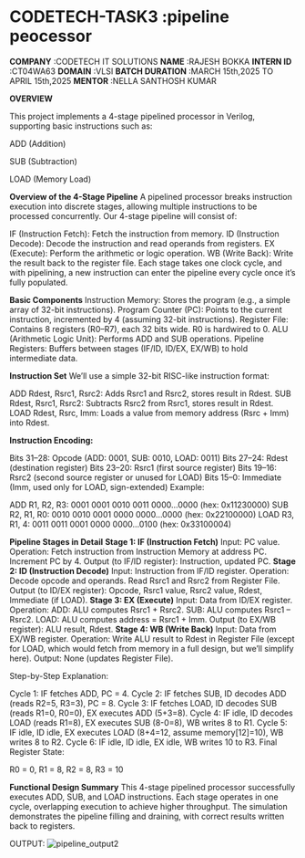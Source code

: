 # CODETECH-TASK3    :pipeline peocessor
**COMPANY**         :CODETECH IT SOLUTIONS
**NAME**            :RAJESH BOKKA
**INTERN ID**       :CT04WA63
**DOMAIN**          :VLSI
**BATCH DURATION**  :MARCH 15th,2025 TO APRIL 15th,2025
**MENTOR**          :NELLA SANTHOSH KUMAR

**OVERVIEW**

This project implements a 4-stage pipelined processor in Verilog, supporting basic instructions such as:

ADD (Addition)

SUB (Subtraction)

LOAD (Memory Load)

**Overview of the 4-Stage Pipeline**
A pipelined processor breaks instruction execution into discrete stages, allowing multiple instructions to be processed concurrently. Our 4-stage pipeline will consist of:

IF (Instruction Fetch): Fetch the instruction from memory.
ID (Instruction Decode): Decode the instruction and read operands from registers.
EX (Execute): Perform the arithmetic or logic operation.
WB (Write Back): Write the result back to the register file.
Each stage takes one clock cycle, and with pipelining, a new instruction can enter the pipeline every cycle once it’s fully populated.

**Basic Components**
Instruction Memory: Stores the program (e.g., a simple array of 32-bit instructions).
Program Counter (PC): Points to the current instruction, incremented by 4 (assuming 32-bit instructions).
Register File: Contains 8 registers (R0–R7), each 32 bits wide. R0 is hardwired to 0.
ALU (Arithmetic Logic Unit): Performs ADD and SUB operations.
Pipeline Registers: Buffers between stages (IF/ID, ID/EX, EX/WB) to hold intermediate data.

**Instruction Set**
We’ll use a simple 32-bit RISC-like instruction format:

ADD Rdest, Rsrc1, Rsrc2: Adds Rsrc1 and Rsrc2, stores result in Rdest.
SUB Rdest, Rsrc1, Rsrc2: Subtracts Rsrc2 from Rsrc1, stores result in Rdest.
LOAD Rdest, Rsrc, Imm: Loads a value from memory address (Rsrc + Imm) into Rdest.

**Instruction Encoding:**

Bits 31–28: Opcode (ADD: 0001, SUB: 0010, LOAD: 0011)
Bits 27–24: Rdest (destination register)
Bits 23–20: Rsrc1 (first source register)
Bits 19–16: Rsrc2 (second source register or unused for LOAD)
Bits 15–0: Immediate (Imm, used only for LOAD, sign-extended)
Example:

ADD R1, R2, R3: 0001 0001 0010 0011 0000…0000 (hex: 0x11230000)
SUB R2, R1, R0: 0010 0010 0001 0000 0000…0000 (hex: 0x22100000)
LOAD R3, R1, 4: 0011 0011 0001 0000 0000…0100 (hex: 0x33100004)

 **Pipeline Stages in Detail**
**Stage 1: IF (Instruction Fetch)**
Input: PC value.
Operation: Fetch instruction from Instruction Memory at address PC. Increment PC by 4.
Output (to IF/ID register): Instruction, updated PC.
**Stage 2: ID (Instruction Decode)**
Input: Instruction from IF/ID register.
Operation: Decode opcode and operands. Read Rsrc1 and Rsrc2 from Register File.
Output (to ID/EX register): Opcode, Rsrc1 value, Rsrc2 value, Rdest, Immediate (if LOAD).
**Stage 3: EX (Execute)**
Input: Data from ID/EX register.
Operation:
ADD: ALU computes Rsrc1 + Rsrc2.
SUB: ALU computes Rsrc1 – Rsrc2.
LOAD: ALU computes address = Rsrc1 + Imm.
Output (to EX/WB register): ALU result, Rdest.
**Stage 4: WB (Write Back)**
Input: Data from EX/WB register.
Operation: Write ALU result to Rdest in Register File (except for LOAD, which would fetch from memory in a full design, but we’ll simplify here).
Output: None (updates Register File).

Step-by-Step Explanation:

Cycle 1: IF fetches ADD, PC = 4.
Cycle 2: IF fetches SUB, ID decodes ADD (reads R2=5, R3=3), PC = 8.
Cycle 3: IF fetches LOAD, ID decodes SUB (reads R1=0, R0=0), EX executes ADD (5+3=8).
Cycle 4: IF idle, ID decodes LOAD (reads R1=8), EX executes SUB (8-0=8), WB writes 8 to R1.
Cycle 5: IF idle, ID idle, EX executes LOAD (8+4=12, assume memory[12]=10), WB writes 8 to R2.
Cycle 6: IF idle, ID idle, EX idle, WB writes 10 to R3.
Final Register State:

R0 = 0, R1 = 8, R2 = 8, R3 = 10

**Functional Design Summary**
This 4-stage pipelined processor successfully executes ADD, SUB, and LOAD instructions. Each stage operates in one cycle, overlapping execution to achieve higher throughput. The simulation demonstrates the pipeline filling and draining, with correct results written back to registers.

OUTPUT:
![pipeline_output2](https://github.com/user-attachments/assets/23fe1c8c-64c0-46db-b336-7da06de2b926)

